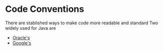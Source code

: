 # Code Conventions

There are stablished ways to make code more readable and standard
Two widely used for Java are
- [Oracle's](https://www.oracle.com/technetwork/java/codeconventions-150003.pdf)
- [Google's](https://google.github.io/styleguide/javaguide.html)